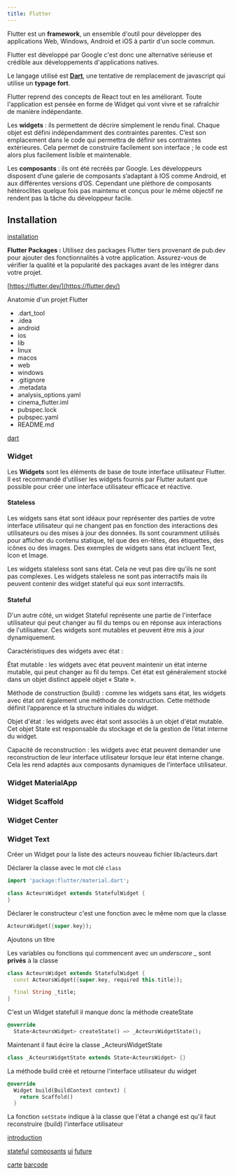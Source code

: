 ```yaml
---
title: Flutter
---
```


Flutter est un **framework**, un ensemble d'outil pour développer des applications Web, Windows, Android et iOS à partir d'un socle commun.

Flutter est développé par Google c'est donc une alternative sérieuse et crédible aux développements d'applications natives.

Le langage utilisé est **[Dart](dart)**, une tentative de remplacement de javascript qui utilise un **typage fort**.

Flutter reprend des concepts de React tout en les améliorant. Toute l'application est pensée en forme de Widget qui vont vivre et se rafraîchir de manière indépendante.

Les **widgets** : ils permettent de décrire simplement le rendu final. Chaque objet est défini indépendamment des contraintes parentes. C’est son emplacement dans le code qui permettra de définir ses contraintes extérieures. Cela permet de construire facilement son interface ; le code est alors plus facilement lisible et maintenable.

Les **composants** : ils ont été recréés par Google. Les développeurs disposent d’une galerie de composants s’adaptant à IOS comme Android, et aux différentes versions d’OS. Cependant une pléthore de composants hétéroclites quelque fois pas maintenu et conçus pour le même objectif ne rendent pas la tâche du développeur facile.


## Installation

[installation](installation)


**Flutter Packages :** Utilisez des packages Flutter tiers provenant de pub.dev pour ajouter des fonctionnalités à votre application. Assurez-vous de vérifier la qualité et la popularité des packages avant de les intégrer dans votre projet.

[https://flutter.dev/](https://flutter.dev/)


Anatomie d'un projet Flutter

- .dart_tool
- .idea
- android
- ios
- lib
- linux
- macos
- web
- windows
- .gitignore
- .metadata
- analysis_options.yaml
- cinema_flutter.iml
- pubspec.lock
- pubspec.yaml
- README.md


[dart](../../../langage/dart/)


### Widget

Les **Widgets** sont les éléments de base de toute interface utilisateur Flutter. Il est recommandé d'utiliser les widgets fournis par Flutter autant que possible pour créer une interface utilisateur efficace et réactive.

#### Stateless

Les widgets sans état sont idéaux pour représenter des parties de votre interface utilisateur qui ne changent pas en fonction des interactions des utilisateurs ou des mises à jour des données. Ils sont couramment utilisés pour afficher du contenu statique, tel que des en-têtes, des étiquettes, des icônes ou des images. Des exemples de widgets sans état incluent Text, Icon et Image.

Les widgets staleless sont sans état. Cela ne veut pas dire qu'ils ne sont pas complexes. Les widgets staleless ne sont pas interractifs mais ils peuvent contenir des widget stateful qui eux sont interractifs.

#### Stateful

D'un autre côté, un widget Stateful représente une partie de l'interface utilisateur qui peut changer au fil du temps ou en réponse aux interactions de l'utilisateur. Ces widgets sont mutables et peuvent être mis à jour dynamiquement.

Caractéristiques des widgets avec état :

État mutable : les widgets avec état peuvent maintenir un état interne mutable, qui peut changer au fil du temps. Cet état est généralement stocké dans un objet distinct appelé objet « State ».

Méthode de construction (build) : comme les widgets sans état, les widgets avec état ont également une méthode de construction. Cette méthode définit l’apparence et la structure initiales du widget.

Objet d'état : les widgets avec état sont associés à un objet d'état mutable. Cet objet State est responsable du stockage et de la gestion de l’état interne du widget.

Capacité de reconstruction : les widgets avec état peuvent demander une reconstruction de leur interface utilisateur lorsque leur état interne change. Cela les rend adaptés aux composants dynamiques de l’interface utilisateur.

### Widget MaterialApp

### Widget Scaffold


### Widget Center

### Widget Text



Créer un Widget pour la liste des acteurs
nouveau fichier lib/acteurs.dart

Déclarer la classe avec le mot clé `class`

```dart
import 'package:flutter/material.dart';

class ActeursWidget extends StatefulWidget {
}
```

Déclarer le constructeur c'est une fonction avec le même nom que la classe

```dart
ActeursWidget({super.key});
```

Ajoutons un titre

Les variables ou fonctions qui commencent avec un _underscore_ _ sont **privés** à la classe

```dart
class ActeursWidget extends StatefulWidget {
  const ActeursWidget({super.key, required this.title});

  final String _title;
}
```

C'est un Widget statefull il manque donc la méthode createState


```dart
@override
  State<ActeursWidget> createState() => _ActeursWidgetState();
```

Maintenant il faut écire la classe _ActeursWidgetState

```dart
class _ActeursWidgetState extends State<ActeursWidget> {}
```

La méthode build créé et retourne l'interface utilisateur du widget

```dart
@override
  Widget build(BuildContext context) {
    return Scaffold()
  }
```

La fonction `setState` indique à la classe que l'état a changé est qu'il faut reconstruire (build) l'interface utilisateur


[introduction](introduction)

[stateful](stateful)
[composants](composants)
[ui](ui)
[future](future)

[carte](carte)
[barcode](barcode)
